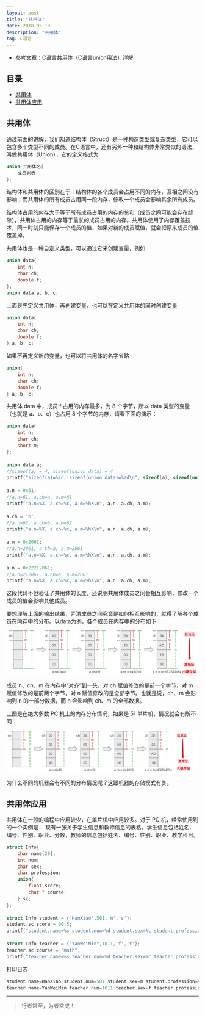 ```yaml
---
layout: post
title: "共用体"
date: 2018-05-13
description: "共用体"
tag: C语言
---
```




- [参考文章：C语言共用体（C语言union用法）详解](http://c.biancheng.net/view/2035.html)





## 目录

* [共用体](#content1)
* [共用体应用](#content1)

<!-- ************************************************ -->
## <a id="content1"></a>共用体


通过前面的讲解，我们知道结构体（Struct）是一种构造类型或复杂类型，它可以包含多个类型不同的成员。在C语言中，还有另外一种和结构体非常类似的语法，叫做共用体（Union），它的定义格式为
```c
union 共用体名{
    成员列表
};
```

结构体和共用体的区别在于：结构体的各个成员会占用不同的内存，互相之间没有影响；而共用体的所有成员占用同一段内存，修改一个成员会影响其余所有成员。

结构体占用的内存大于等于所有成员占用的内存的总和（成员之间可能会存在缝隙），共用体占用的内存等于最长的成员占用的内存。共用体使用了内存覆盖技术，同一时刻只能保存一个成员的值，如果对新的成员赋值，就会把原来成员的值覆盖掉。

共用体也是一种自定义类型，可以通过它来创建变量，例如：
```c
union data{
    int n;
    char ch;
    double f;
};
union data a, b, c;
```

上面是先定义共用体，再创建变量，也可以在定义共用体的同时创建变量
```c
union data{
    int n;
    char ch;
    double f;
} a, b, c;
```

如果不再定义新的变量，也可以将共用体的名字省略
```c
union{
    int n;
    char ch;
    double f;
} a, b, c;
```

共用体 data 中，成员 f 占用的内存最多，为 8 个字节，所以 data 类型的变量（也就是 a、b、c）也占用 8 个字节的内存，请看下面的演示：
```c
union data{
    int n;
    char ch;
    short m;
};

union data a;
//sizeof(a) = 4, sizeof(union data) = 4
printf("sizeof(a)=%zd, sizeof(union data)=%zd\n", sizeof(a), sizeof(union data));

a.n = 0x61;
//a.n=61, a.ch=a, a.m=61
printf("a.n=%X, a.ch=%c, a.m=%hX\n", a.n, a.ch, a.m);

a.ch = 'b';
//a.n=62, a.ch=b, a.m=62
printf("a.n=%X, a.ch=%c, a.m=%hX\n", a.n, a.ch, a.m);

a.m = 0x2061;
//a.n=2061, a.ch=a, a.m=2061
printf("a.n=%X, a.ch=%c, a.m=%hX\n", a.n, a.ch, a.m);

a.n = 0x22212061;
//a.n=212061, a.ch=a, a.m=2061
printf("a.n=%X, a.ch=%c, a.m=%hX\n", a.n, a.ch, a.m);
```

这段代码不但验证了共用体的长度，还说明共用体成员之间会相互影响，修改一个成员的值会影响其他成员。

要想理解上面的输出结果，弄清成员之间究竟是如何相互影响的，就得了解各个成员在内存中的分布。以data为例，各个成员在内存中的分布如下：

<img src="/images/c/c2.png" alt="img">

成员 n、ch、m 在内存中“对齐”到一头，对 ch 赋值修改的是前一个字节，对 m 赋值修改的是前两个字节，对 n 赋值修改的是全部字节。也就是说，ch、m 会影响到 n 的一部分数据，而 n 会影响到 ch、m 的全部数据。

上图是在绝大多数 PC 机上的内存分布情况，如果是 51 单片机，情况就会有所不同：

<img src="/images/c/c3.png" alt="img">

为什么不同的机器会有不同的分布情况呢？这跟机器的存储模式有关。


<!-- ************************************************ -->
## <a id="content1"></a>共用体应用

共用体在一般的编程中应用较少，在单片机中应用较多。对于 PC 机，经常使用到的一个实例是： 现有一张关于学生信息和教师信息的表格。学生信息包括姓名、编号、性别、职业、分数，教师的信息包括姓名、编号、性别、职业、教学科目。

```c
struct Info{
    char name[20];
    int num;
    char sex;
    char profession;
    union{
        float score;
        char * course;
    } sc;
};

struct Info student = {"HanXiao",501,'m','s'};
student.sc.score = 90.5;
printf("student.name=%s student.num=%d student.sex=%c student.profession=%c  student.sc.score=%f\n", student.name,student.num, student.sex, student.profession, student.sc.score);

struct Info teacher = {"YanWeiMin",1011,'f','t'};
teacher.sc.course = "math";
printf("teacher.name=%s teacher.num=%d teacher.sex=%c teacher.profession=%c  teacher.sc.course=%s\n", teacher.name,teacher.num, teacher.sex, teacher.profession, teacher.sc.course);
```

打印日志
```c
student.name=HanXiao student.num=501 student.sex=m student.profession=s  student.sc.score=90.500000
teacher.name=YanWeiMin teacher.num=1011 teacher.sex=f teacher.profession=t  teacher.sc.course=math
```






----------
>  行者常至，为者常成！


